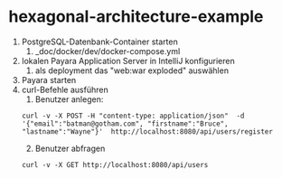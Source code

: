# hexagonal-architecture-example



1. PostgreSQL-Datenbank-Container starten
   1. _doc/docker/dev/docker-compose.yml
2. lokalen Payara Application Server in IntelliJ konfigurieren
   1. als deployment das "web:war exploded" auswählen 
3. Payara starten
4. curl-Befehle ausführen
   1. Benutzer anlegen:
   ```
   curl -v -X POST -H "content-type: application/json"  -d '{"email":"batman@gotham.com", "firstname":"Bruce", "lastname":"Wayne"}'  http://localhost:8080/api/users/register
   ```
   2. Benutzer abfragen
   ```
   curl -v -X GET http://localhost:8080/api/users
   ```
